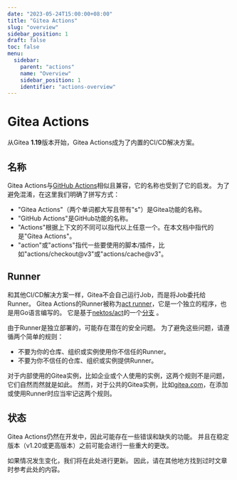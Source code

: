 ```yaml
---
date: "2023-05-24T15:00:00+08:00"
title: "Gitea Actions"
slug: "overview"
sidebar_position: 1
draft: false
toc: false
menu:
  sidebar:
    parent: "actions"
    name: "Overview"
    sidebar_position: 1
    identifier: "actions-overview"
---
```


# Gitea Actions

从Gitea **1.19**版本开始，Gitea Actions成为了内置的CI/CD解决方案。



## 名称

Gitea Actions与[GitHub Actions](https://github.com/features/actions)相似且兼容，它的名称也受到了它的启发。
为了避免混淆，在这里我们明确了拼写方式：

- "Gitea Actions"（两个单词都大写且带有"s"）是Gitea功能的名称。
- "GitHub Actions"是GitHub功能的名称。
- "Actions"根据上下文的不同可以指代以上任意一个。在本文档中指代的是"Gitea Actions"。
- "action"或"actions"指代一些要使用的脚本/插件，比如"actions/checkout@v3"或"actions/cache@v3"。

## Runner

和其他CI/CD解决方案一样，Gitea不会自己运行Job，而是将Job委托给Runner。
Gitea Actions的Runner被称为[act runner](https://gitea.com/gitea/act_runner)，它是一个独立的程序，也是用Go语言编写的。
它是基于[nektos/act](http://github.com/nektos/act)的一个[分支](https://gitea.com/gitea/act) 。

由于Runner是独立部署的，可能存在潜在的安全问题。
为了避免这些问题，请遵循两个简单的规则：

- 不要为你的仓库、组织或实例使用你不信任的Runner。
- 不要为你不信任的仓库、组织或实例提供Runner。

对于内部使用的Gitea实例，比如企业或个人使用的实例，这两个规则不是问题，它们自然而然就是如此。
然而，对于公共的Gitea实例，比如[gitea.com](https://gitea.com)，在添加或使用Runner时应当牢记这两个规则。

## 状态

Gitea Actions仍然在开发中，因此可能存在一些错误和缺失的功能。
并且在稳定版本（v1.20或更高版本）之前可能会进行一些重大的更改。

如果情况发生变化，我们将在此处进行更新。
因此，请在其他地方找到过时文章时参考此处的内容。
